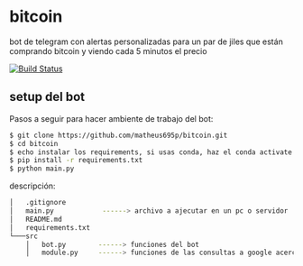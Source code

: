 # bitcoin
bot de telegram con alertas personalizadas para un par de jiles que están comprando bitcoin y viendo cada 5 minutos el precio

[![Build Status](https://travis-ci.org/joemccann/dillinger.svg?branch=master)](https://travis-ci.org/joemccann/dillinger)

## setup del bot
Pasos a seguir para hacer ambiente de trabajo del bot:
```sh
$ git clone https://github.com/matheus695p/bitcoin.git
$ cd bitcoin
$ echo instalar los requirements, si usas conda, haz el conda activate del ambiente
$ pip install -r requirements.txt
$ python main.py
```

descripción:
 
```sh
│   .gitignore
│   main.py            ------> archivo a ajecutar en un pc o servidor
│   README.md
│   requirements.txt
└───src
    │   bot.py        ------> funciones del bot
    │   module.py     ------> funciones de las consultas a google acerca del precio del bitcoin

```
